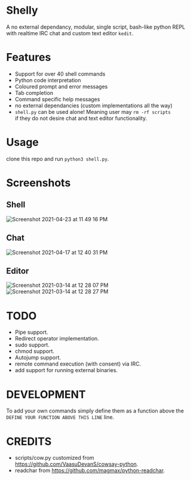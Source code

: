 # Shelly
A no external dependancy, modular, single script, bash-like python REPL with realtime IRC chat and custom text editor `kedit`.

# Features
- Support for over 40 shell commands
- Python code interpretation
- Coloured prompt and error messages
- Tab completion
- Command specific help messages
- no external dependancies (custom implementations all the way)
- `shell.py` can be used alone! Meaning user may `rm -rf scripts`   
  if they do not desire chat and text editor functionality.

# Usage 
clone this repo and run `python3 shell.py`.

# Screenshots  

## Shell
![Screenshot 2021-04-23 at 11 49 16 PM](https://user-images.githubusercontent.com/59250093/116916069-771f8f80-ac6a-11eb-99db-32e94ee4c570.png)

## Chat
![Screenshot 2021-04-17 at 12 40 31 PM](https://user-images.githubusercontent.com/59250093/116916043-6cfd9100-ac6a-11eb-97ca-0a358c98f602.png)

## Editor
![Screenshot 2021-03-14 at 12 28 07 PM](https://user-images.githubusercontent.com/59250093/111060136-bd553f80-84c0-11eb-902f-5f4986d4f018.png)
![Screenshot 2021-03-14 at 12 28 27 PM](https://user-images.githubusercontent.com/59250093/111060146-c9410180-84c0-11eb-9fe3-8b10aeb4da98.png)

# TODO
- Pipe support.
- Redirect operator implementation. 
- sudo support. 
- chmod support. 
- Autojump support. 
- remote command execution (with consent) via IRC.  
- add support for running external binaries. 

# DEVELOPMENT
To add your own commands simply define them as a function above the `DEFINE YOUR FUNCTION ABOVE THIS LINE` line.

# CREDITS
- scripts/cow.py customized from https://github.com/VaasuDevanS/cowsay-python.
- readchar from https://github.com/magmax/python-readchar.

